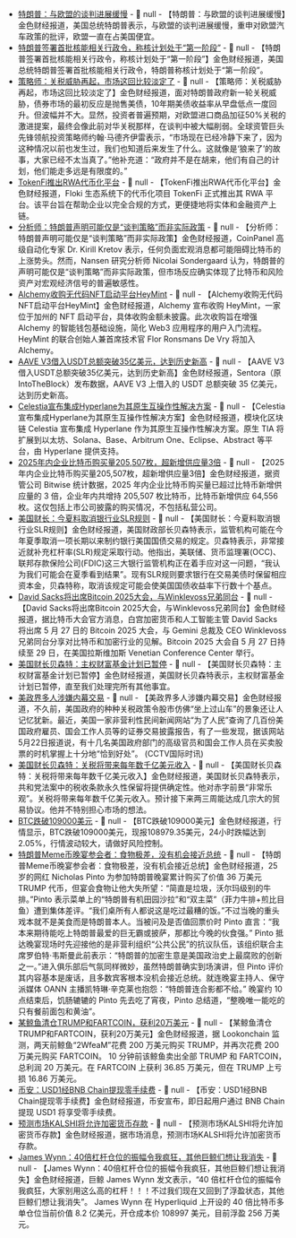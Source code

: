 - [特朗普：与欧盟的谈判进展缓慢](https://www.cls.cn/detail/2039963) - 📰 null - 【特朗普：与欧盟的谈判进展缓慢】金色财经报道，美国总统特朗普表示，与欧盟的谈判进展缓慢，重申对欧盟汽车政策的批评，欧盟一直在占美国便宜。
- [特朗普签署首批核能相关行政令，称核计划处于“第一阶段”](https://www.cls.cn/detail/2039962) - 📰 null - 【特朗普签署首批核能相关行政令，称核计划处于“第一阶段”】金色财经报道，美国总统特朗普签署首批核能相关行政令，特朗普称核计划处于“第一阶段”。
- [策略师：关税威胁再起，市场这回比较淡定了](https://flash.jin10.com/detail/20250524004143885800) - 📰 null - 【策略师：关税威胁再起，市场这回比较淡定了】金色财经报道，面对特朗普政府新一轮关税威胁，债券市场的最初反应是抛售美债，10年期美债收益率从早盘低点一度回升。但波幅并不大。显然，投资者普遍预期，对欧盟进口商品加征50%关税的激进提案，最终会像此前对华关税那样，在谈判中被大幅削弱。全球资管巨头先锋领航投资策略师约翰·马德齐伊雷表示，“市场现在已经冷静下来了，因为这种情况以前也发生过，我们也知道后来发生了什么。这就像是‘狼来了’的故事，大家已经不太当真了。”他补充道：“政府并不是在胡来，他们有自己的计划，他们能走多远是有限度的。”
- [TokenFi推出RWA代币化平台](https://cointelegraph.com/press-releases/tokenfi-launches-real-world-asset-tokenization-platform-built-for-compliance-and-scale) - 📰 null - 【TokenFi推出RWA代币化平台】金色财经报道，Floki 生态系统下的代币化项目 TokenFi 正式推出其 RWA 平台。该平台旨在帮助企业以完全合规的方式，更便捷地将实体和金融资产上链。
- [分析师：特朗普声明可能仅是“谈判策略”而非实际政策](https://www.theblock.co/post/355566/analyst-downplays-trumps-tariff-threat-on-eu-goods-apple-devices-as-bitcoin-briefly-slips-under-109000) - 📰 null - 【分析师：特朗普声明可能仅是“谈判策略”而非实际政策】金色财经报道，CoinPanel 高级自动化专家 Dr. Kirill Kretov 表示，任何负面宏观消息都可能阻碍比特币的上涨势头。然而，Nansen 研究分析师 Nicolai Sondergaard 认为，特朗普的声明可能仅是“谈判策略”而非实际政策，但市场反应确实体现了比特币和风险资产对宏观经济信号的普遍敏感性。
- [Alchemy收购无代码NFT启动平台HeyMint](https://cointelegraph.com/news/alchemy-acquires-heymint-nft-launchpad) - 📰 null - 【Alchemy收购无代码NFT启动平台HeyMint】金色财经报道，Alchemy 宣布收购 HeyMint，一家位于加州的 NFT 启动平台，具体收购金额未披露。此次收购旨在增强 Alchemy 的智能钱包基础设施，简化 Web3 应用程序的用户入门流程。HeyMint 的联合创始人兼首席技术官 Flor Ronsmans De Vry 将加入 Alchemy。
- [AAVE V3借入USDT总额突破35亿美元，达到历史新高](https://x.com/SentoraHQ/status/1925926587733569555) - 📰 null - 【AAVE V3借入USDT总额突破35亿美元，达到历史新高】金色财经报道，Sentora（原 IntoTheBlock）发布数据，AAVE V3 上借入的 USDT 总额突破 35 亿美元，达到历史新高。
- [Celestia宣布集成Hyperlane为其原生互操作性解决方案](https://twitter.com/hyperlane/status/1925960660451467535) - 📰 null - 【Celestia宣布集成Hyperlane为其原生互操作性解决方案】金色财经报道，模块化区块链 Celestia 宣布集成 Hyperlane 作为其原生互操作性解决方案。原生 TIA 将扩展到以太坊、Solana、Base、Arbitrum One、Eclipse、Abstract 等平台，由 Hyperlane 提供支持。
- [2025年内企业比特币购买量205,507枚，超新增供应量3倍](https://x.com/BradleyDukeBTC/status/1925911489287766265) - 📰 null - 【2025年内企业比特币购买量205,507枚，超新增供应量3倍】金色财经报道，据资管公司 Bitwise 统计数据，2025 年内企业比特币购买量已超过比特币新增供应量的 3 倍，企业年内共增持 205,507 枚比特币，比特币新增供应 64,556 枚。这仅包括上市公司披露的购买情况，不包括私营公司。
- [美国财长：今夏料取消银行业SLR规则](https://finance.sina.com.cn/stock/usstock/c/2025-05-24/doc-inexqsvs8353452.shtml?cref=cj) - 📰 null - 【美国财长：今夏料取消银行业SLR规则】金色财经报道，美国财政部长贝森特表示，监管机构可能在今年夏季取消一项长期以来制约银行美国国债交易的规定。贝森特表示，非常接近就补充杠杆率(SLR)规定采取行动。他指出，美联储、货币监理署(OCC)、联邦存款保险公司(FDIC)这三大银行监管机构正在着手应对这一问题，“我认为我们可能会在夏季看到结果”。现有SLR规则要求银行在交易美债时保留相应资本金，贝森特称，取消该规定可能会使美国国债收益率下行数十个基点。
- [David Sacks将出席Bitcoin 2025大会，与Winklevoss兄弟同台](https://x.com/TheBitcoinConf/status/1925898947144372411) - 📰 null - 【David Sacks将出席Bitcoin 2025大会，与Winklevoss兄弟同台】金色财经报道，据比特币大会官方消息，白宫加密货币和人工智能主管 David Sacks 将出席 5 月 27 日的 Bitcoin 2025 大会，与 Gemini 总裁及 CEO Winklevoss 兄弟同台分享对比特币和加密行业的见解。Bitcoin 2025 大会自 5 月 27 日持续至 29 日，在美国拉斯维加斯 Venetian Conference Center 举行。
- [美国财长贝森特：主权财富基金计划已暂停](https://flash.jin10.com/detail/20250524000531873800) - 📰 null - 【美国财长贝森特：主权财富基金计划已暂停】金色财经报道，美国财长贝森特表示，主权财富基金计划已暂停，直至我们处理完所有其他事宜。
- [美政界多人涉嫌内幕交易](https://www.cls.cn/detail/2039939) - 📰 null - 【美政界多人涉嫌内幕交易】金色财经报道，不久前，美国政府的种种关税政策令股市仿佛“坐上过山车”的景象还让人记忆犹新。最近，美国一家非营利性民间新闻网站“为了人民”查询了几百份美国政府雇员、国会工作人员等的证券交易披露报告，有了一些发现，据该网站5月22日报道说，有十几名美国政府部门的高级官员和国会工作人员在买卖股票的时机掌握上十分地“恰到好处”。 (CCTV国际时讯)
- [美国财长贝森特：关税将带来每年数千亿美元收入](https://www.cls.cn/detail/2039927) - 📰 null - 【美国财长贝森特：关税将带来每年数千亿美元收入】金色财经报道，美国财长贝森特表示，共和党法案中的税收条款永久性保留将提供确定性。他对赤字前景“非常乐观”。关税将带来每年数千亿美元收入。预计接下来两三周能达成几宗大的贸易协议。他并不特别担心市场的想法。
- [BTC跌破109000美元]() - 📰 null - 【BTC跌破109000美元】金色财经报道，行情显示，BTC跌破109000美元，现报108979.35美元，24小时跌幅达到2.05%，行情波动较大，请做好风险控制。
- [特朗普Meme币晚宴参会者：食物极差，没有机会接近总统](https://fortune.com/crypto/2025/05/23/trump-memecoin-dinner-nicholas-pinto-bad-food/?utm_source=search&utm_medium=suggested_search&utm_campaign=search_link_clicks) - 📰 null - 【特朗普Meme币晚宴参会者：食物极差，没有机会接近总统】金色财经报道，25 岁的网红 Nicholas Pinto 为参加特朗普晚宴累计购买了价值 36 万美元 TRUMP 代币，但宴会食物让他大失所望：“简直是垃圾，沃尔玛级别的牛排。”Pinto 表示菜单上的“特朗普有机田园沙拉”和“双主菜”（菲力牛排+煎比目鱼）遭到集体差评。“我们桌所有人都说这是吃过最糟的饭。”不过当晚的重头戏本就不是美食而是特朗普本人。当被问及是否值回票价时 Pinto 直言：“我本来期待能吃上特朗普最爱的巨无霸或披萨，那都比今晚的伙食强。” 
Pinto 抵达晚宴现场时先迎接他的是非营利组织“公共公民”的抗议队伍，该组织联合主席罗伯特·韦斯曼此前表示：“特朗普的加密生意是美国政治史上最腐败的创新之一。”进入俱乐部后气氛同样微妙，虽然特朗普确实到场演讲，但 Pinto 评价其内容基本是废话，且多数宾客根本没机会接近总统。就连晚宴主持人、保守派媒体 OANN 主播凯特琳·辛克莱也抱怨：“特朗普连合影都不给。” 
晚宴约 10 点结束后，饥肠辘辘的 Pinto 先去吃了宵夜，Pinto 总结道，“整晚唯一能吃的只有餐前面包和黄油”。
- [某鲸鱼清仓TRUMP和FARTCOIN，获利20万美元](https://x.com/lookonchain/status/1925941586128457745) - 📰 null - 【某鲸鱼清仓TRUMP和FARTCOIN，获利20万美元】金色财经报道，据 Lookonchain 监测，两天前鲸鱼“2WfeaM”花费 200 万美元购买 TRUMP，并再次花费 200 万美元购买 FARTCOIN。 
10 分钟前该鲸鱼卖出全部 TRUMP 和 FARTCOIN，总利润 20 万美元。在 FARTCOIN 上获利 36.85 万美元，但在 TRUMP 上亏损 16.86 万美元。
- [币安：USD1经BNB Chain提现零手续费](https://x.com/binance/status/1925917541878087810) - 📰 null - 【币安：USD1经BNB Chain提现零手续费】金色财经报道，币安宣布，即日起用户通过 BNB Chain 提现 USD1 将享受零手续费。
- [预测市场KALSHI将允许加密货币存款]() - 📰 null - 【预测市场KALSHI将允许加密货币存款】金色财经报道，据市场消息，预测市场KALSHI将允许加密货币存款。
- [James Wynn：40倍杠杆仓位的振幅令我疯狂，其他巨鲸们想让我消失](https://x.com/JamesWynnReal/status/1925915978891727295) - 📰 null - 【James Wynn：40倍杠杆仓位的振幅令我疯狂，其他巨鲸们想让我消失】金色财经报道，巨鲸 James Wynn 发文表示，“40 倍杠杆仓位的振幅令我疯狂，大家别用这么高的杠杆！！！不过我们现在又回到了浮盈状态，其他巨鲸们想让我消失”。 
James Wynn 在 Hyperliquid 上开设的 40 倍比特币多单仓位当前价值 8.2 亿美元，开仓成本价 108997 美元，目前浮盈 256 万美元。
